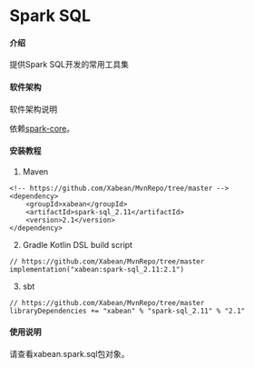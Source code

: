 # Spark SQL

#### 介绍
提供Spark SQL开发的常用工具集

#### 软件架构
软件架构说明

依赖[spark-core](https://github.com/Xabean/MvnRepo/tree/master/xabean/spark-core_2.11)。

#### 安装教程

1. Maven
```
<!-- https://github.com/Xabean/MvnRepo/tree/master -->
<dependency>
    <groupId>xabean</groupId>
    <artifactId>spark-sql_2.11</artifactId>
    <version>2.1</version>
</dependency>
```
2. Gradle Kotlin DSL build script
```
// https://github.com/Xabean/MvnRepo/tree/master
implementation("xabean:spark-sql_2.11:2.1")
```
3. sbt
```
// https://github.com/Xabean/MvnRepo/tree/master
libraryDependencies += "xabean" % "spark-sql_2.11" % "2.1"
```

#### 使用说明

请查看xabean.spark.sql包对象。
